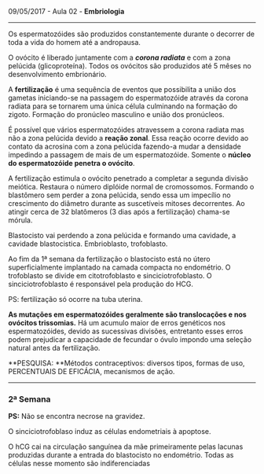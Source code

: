 09/05/2017 - Aula 02 - **Embriologia**

---

Os espermatozóides são produzidos constantemente durante o decorrer de toda a vida do homem até a andropausa.

O ovócito é liberado juntamente com a _**corona radiata**_ e com a zona pelúcida \(glicoproteína\). Todos os ovócitos são produzidos até 5 mêses no desenvolvimento embrionário.

A **fertilização** é uma sequência de eventos que possibilita a união dos gametas iniciando-se na passagem do espermatozóide através da corona radiata para se tornarem uma única célula culminando na formação do zigoto. Formação do pronúcleo masculino e união dos pronúcleos.

É possível que vários espermatozóides atravessem a corona radiata mas não a zona pelúcida devido a **reação zonal**. Essa reação ocorre devido ao contato da acrosina com a zona pelúcida fazendo-a mudar a densidade impedindo a passagem de mais de um espermatozóide. Somente o **núcleo do espermatozóide penetra o ovócito**.

A fertilização estimula o ovócito penetrado a completar a segunda divisão meiótica. Restaura o número diplóide normal de cromossomos. Formando o blastômero sem perder a zona pelúcida, sendo essa um impecílio no crescimento do diâmetro durante as suscetíveis mitoses decorrentes. Ao atingir cerca de 32 blatômeros \(3 dias após a fertilização\) chama-se mórula.

Blastocisto vai perdendo a zona pelúcida e formando uma cavidade, a cavidade blastocistica. Embrioblasto, trofoblasto.

Ao fim da 1ª semana da fertilização o blastocisto está no útero superficialmente implantado na camada compacta no endométrio. O trofoblasto se divide em citotrofoblasto e sinciciotrofoblasto. O sinciciotrofoblasto é responsável pela produção do HCG.

PS: fertilização só ocorre na tuba uterina.

**As mutações em espermatozóides geralmente são translocações e nos ovócitos trissomias.** Há um acumulo maior de erros genéticos nos espermatozóides, devido as sucessivas divisões, entretanto esses erros podem prejudicar a capacidade de fecundar o óvulo impondo uma seleção natural antes da fertilização.

**PESQUISA: **Métodos contraceptivos: diversos tipos, formas de uso, PERCENTUAIS DE EFICÁCIA, mecanismos de ação.

---

### 2ª Semana

**PS:** Não se encontra necrose na gravidez.

O sinciciotrofoblaso induz as células endometriais à apoptose.

O hCG cai na circulação sanguínea da mãe primeiramente pelas lacunas produzidas durante a entrada do blastocisto no endométrio. Todas as células nesse momento são indiferenciadas

